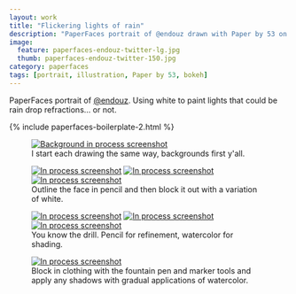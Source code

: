 ```yaml
---
layout: work
title: "Flickering lights of rain"
description: "PaperFaces portrait of @endouz drawn with Paper by 53 on an iPad."
image: 
  feature: paperfaces-endouz-twitter-lg.jpg
  thumb: paperfaces-endouz-twitter-150.jpg
category: paperfaces
tags: [portrait, illustration, Paper by 53, bokeh]
---
```


PaperFaces portrait of [@endouz](http://twitter.com/endouz). Using white to paint lights that could be rain drop refractions... or not.

{% include paperfaces-boilerplate-2.html %}

<figure>
	<a href="{{ site.url }}/images/paperfaces-endouz-process-1-lg.jpg"><img src="{{ site.url }}/images/paperfaces-endouz-process-1-600.jpg" alt="Background in process screenshot"></a>
	<figcaption>I start each drawing the same way, backgrounds first y'all.</figcaption>
</figure>

<figure class="third">
	<a href="{{ site.url }}/images/paperfaces-endouz-process-2-lg.jpg"><img src="{{ site.url }}/images/paperfaces-endouz-process-2-600.jpg" alt="In process screenshot"></a>
	<a href="{{ site.url }}/images/paperfaces-endouz-process-3-lg.jpg"><img src="{{ site.url }}/images/paperfaces-endouz-process-3-600.jpg" alt="In process screenshot"></a>
	<a href="{{ site.url }}/images/paperfaces-endouz-process-4-lg.jpg"><img src="{{ site.url }}/images/paperfaces-endouz-process-4-600.jpg" alt="In process screenshot"></a>
	<figcaption>Outline the face in pencil and then block it out with a variation of white.</figcaption>
</figure>

<figure class="third">
	<a href="{{ site.url }}/images/paperfaces-endouz-process-5-lg.jpg"><img src="{{ site.url }}/images/paperfaces-endouz-process-5-600.jpg" alt="In process screenshot"></a>
	<a href="{{ site.url }}/images/paperfaces-endouz-process-6-lg.jpg"><img src="{{ site.url }}/images/paperfaces-endouz-process-6-600.jpg" alt="In process screenshot"></a>
	<a href="{{ site.url }}/images/paperfaces-endouz-process-7-lg.jpg"><img src="{{ site.url }}/images/paperfaces-endouz-process-7-600.jpg" alt="In process screenshot"></a>
	<figcaption>You know the drill. Pencil for refinement, watercolor for shading.</figcaption>
</figure>

<figure>
	<a href="{{ site.url }}/images/paperfaces-endouz-process-8-lg.jpg"><img src="{{ site.url }}/images/paperfaces-endouz-process-8-600.jpg" alt="In process screenshot"></a>
	<figcaption>Block in clothing with the fountain pen and marker tools and apply any shadows with gradual applications of watercolor.</figcaption>
</figure>